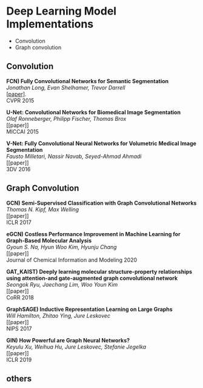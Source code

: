 # Deep Learning Model Implementations
* Convolution
* Graph convolution



## Convolution

**FCN) Fully Convolutional Networks for Semantic Segmentation**   
*Jonathan Long, Evan Shelhamer, Trevor Darrell*   
[[paper]](https://arxiv.org/abs/1411.4038).    
CVPR 2015 


**U-Net: Convolutional Networks for Biomedical Image Segmentation**   
*Olaf Ronneberger, Philipp Fischer, Thomas Brox*   
[[paper]]   
MICCAI 2015 

<!-- [paper]: https://arxiv.org/abs/1505.04597 -->

**V-Net: Fully Convolutional Neural Networks for Volumetric Medical Image Segmentation**   
*Fausto Milletari, Nassir Navab, Seyed-Ahmad Ahmadi*   
[[paper]]   
3DV 2016 

<!-- [paper]: https://arxiv.org/abs/1606.04797 -->

## Graph Convolution  
**GCN) Semi-Supervised Classification with Graph Convolutional Networks**   
*Thomas N. Kipf, Max Welling*  
[[paper]]   
ICLR 2017   

<!-- [paper]: https://arxiv.org/abs/1609.02907    -->
 
**eGCN) Costless Performance Improvement in Machine Learning for Graph-Based Molecular Analysis**   
*Gyoun S. Na, Hyun Woo Kim, Hyunju Chang*  
[[paper]]   
Journal of Chemical Information and Modeling 2020   

<!-- [paper]: https://pubs.acs.org/doi/full/10.1021/acs.jcim.9b00816    -->

**GAT_KAIST) Deeply learning molecular structure-property relationships using attention-and gate-augmented graph convolutional network**   
*Seongok Ryu, Jaechang Lim, Woo Youn Kim*  
[[paper]]   
CoRR 2018   

<!-- [paper]: https://arxiv.org/abs/1805.10988    -->

**GraphSAGE) Inductive Representation Learning on Large Graphs**   
*Will Hamilton, Zhitao Ying, Jure Leskovec*  
[[paper]]   
NIPS 2017   

<!-- [paper]: https://arxiv.org/abs/1706.02216    -->

**GIN) How Powerful are Graph Neural Networks?**   
*Keyulu Xu, Weihua Hu, Jure Leskovec, Stefanie Jegelka*  
[[paper]]   
ICLR 2019   

<!-- [paper]: https://arxiv.org/abs/1810.00826    -->
## others
